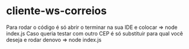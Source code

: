 # cliente-ws-correios

Para rodar o código é só abrir o terminar na sua IDE e colocar => node index.js
Caso queria testar com outro CEP é só substituir para qual você deseja e rodar denovo => node index.js
